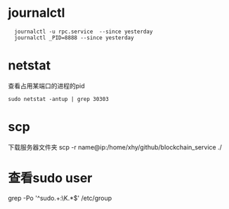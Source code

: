 # journalctl
```shell
  journalctl -u rpc.service  --since yesterday
  journalctl _PID=8888 --since yesterday
```
# netstat 
查看占用某端口的进程的pid
```shell
sudo netstat -antup | grep 30303
```
# scp 
下载服务器文件夹
scp  -r name@ip:/home/xhy/github/blockchain_service ./

# 查看sudo user
grep -Po '^sudo.+:\K.*$' /etc/group
